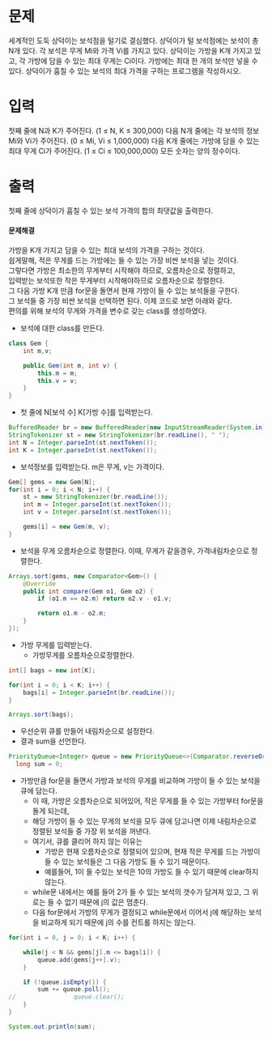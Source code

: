 # 문제
세계적인 도둑 상덕이는 보석점을 털기로 결심했다.
상덕이가 털 보석점에는 보석이 총 N개 있다. 각 보석은 무게 Mi와 가격 Vi를 가지고 있다. 상덕이는 가방을 K개 가지고 있고, 각 가방에 담을 수 있는 최대 무게는 Ci이다. 가방에는 최대 한 개의 보석만 넣을 수 있다.
상덕이가 훔칠 수 있는 보석의 최대 가격을 구하는 프로그램을 작성하시오.

# 입력
첫째 줄에 N과 K가 주어진다. (1 ≤ N, K ≤ 300,000)
다음 N개 줄에는 각 보석의 정보 Mi와 Vi가 주어진다. (0 ≤ Mi, Vi ≤ 1,000,000)
다음 K개 줄에는 가방에 담을 수 있는 최대 무게 Ci가 주어진다. (1 ≤ Ci ≤ 100,000,000)
모든 숫자는 양의 정수이다.

# 출력
첫째 줄에 상덕이가 훔칠 수 있는 보석 가격의 합의 최댓값을 출력한다.


#### 문제해결
가방을 K개 가지고 담을 수 있는 최대 보석의 가격을 구하는 것이다.    
쉽게말해, 적은 무게를 드는 가방에는 들 수 있는 가장 비싼 보석을 넣는 것이다.   
그렇다면 가방은 최소한의 무게부터 시작해야 하므로, 오름차순으로 정렬하고,   
입력받는 보석또한 작은 무게부터 시작해야하므로 오름차순으로 정렬한다.    
그 다음 가방 K개 만큼 for문을 돌면서 현재 가방이 들 수 있는 보석들을 구한다.    
그 보석들 중 가장 비싼 보석을 선택하면 된다. 이제 코드로 보면 아래와 같다.  
편의를 위해 보석의 무게와 가격을 변수로 갖는 class를 생성하였다.  

- 보석에 대한 class를 만든다.
```java
class Gem {
    int m,v;

    public Gem(int m, int v) {
        this.m = m;
        this.v = v;
    }
}
```
- 첫 줄에 N[보석 수] K[가방 수]를 입력받는다.
```java
BufferedReader br = new BufferedReader(new InputStreamReader(System.in));
StringTokenizer st = new StringTokenizer(br.readLine(), " ");
int N = Integer.parseInt(st.nextToken());
int K = Integer.parseInt(st.nextToken());
```
- 보석정보를 입력받는다. m은 무게, v는 가격이다.
```java
Gem[] gems = new Gem[N];
for(int i = 0; i < N; i++) {
    st = new StringTokenizer(br.readLine());
    int m = Integer.parseInt(st.nextToken());
    int v = Integer.parseInt(st.nextToken());

    gems[i] = new Gem(m, v);
}
```
- 보석을 무게 오름차순으로 정렬한다. 이때, 무게가 같을경우, 가격내림차순으로 정렬한다.
```java
Arrays.sort(gems, new Comparator<Gem>() {
    @Override
    public int compare(Gem o1, Gem o2) {
        if (o1.m == o2.m) return o2.v - o1.v;

        return o1.m - o2.m;
    }
});
```
- 가방 무게를 입력받는다.
  - 가방무게를 오름차순으로정렬한다.
```java
int[] bags = new int[K];

for(int i = 0; i < K; i++) {
    bags[i] = Integer.parseInt(br.readLine());
}

Arrays.sort(bags);
```
- 우선순위 큐를 만들어 내림차순으로 설정한다.
- 결과 sum을 선언한다.
```java
PriorityQueue<Integer> queue = new PriorityQueue<>(Comparator.reverseOrder());
  long sum = 0;
```
- 가방만큼 for문을 돌면서 가방과 보석의 무게를 비교하며 가방이 들 수 있는 보석을 큐에 담는다.
  - 이 때, 가방은 오름차순으로 되어있어, 작은 무게를 들 수 있는 가방부터 for문을 돌게 되는데, 
  - 해당 가방이 들 수 있는 무게의 보석을 모두 큐에 담고나면 이제 내림차순으로 정렬된 보석들 중 가장 위 보석을 꺼낸다.
  - 여기서, 큐를 클리어 하지 않는 이유는
    - 가방은 현재 오름차순으로 정렬되어 있으며, 현재 작은 무게를 드는 가방이 들 수 있는 보석들은 그 다음 가방도 들 수 있기 때문이다.
    - 예를들어, 1이 들 수있는 보석은 10의 가방도 들 수 있기 때문에 clear하지 않는다. 
  - while문 내에서는 예를 들어 2가 들 수 있는 보석의 갯수가 담겨져 있고, 그 위로는 들 수 없기 때문에 j의 값은 멈춘다.
  - 다음 for문에서 가방의 무게가 결정되고 while문에서 이어서 j에 해당하는 보석을 비교하게 되기 때문에 j의 수를 컨트롤 하지는 않는다.

```java
for(int i = 0, j = 0; i < K; i++) {

    while(j < N && gems[j].m <= bags[i]) {
        queue.add(gems[j++].v);
    }

    if (!queue.isEmpty()) {
        sum += queue.poll();
//                queue.clear();
    }
}

System.out.println(sum);
```

